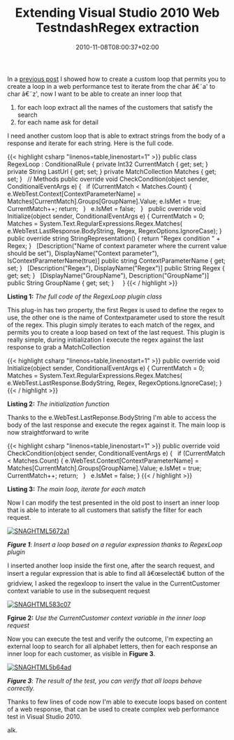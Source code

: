 ﻿---
title: "Extending Visual Studio 2010 Web TestndashRegex extraction"
description: ""
date: 2010-11-08T08:00:37+02:00
draft: false
tags: [Testing,Visual Studio,Web Test]
categories: [Testing]
---
In a [previous post](http://www.codewrecks.com/blog/index.php/2010/11/02/extending-visual-studio-2010-web-testcustom-loop/) I showed how to create a custom loop that permits you to create a loop in a web performance test to iterate from the char â€˜a' to char â€˜z', now I want to be able to create an inner loop that

1. for each loop extract all the names of the customers that satisfy the search
2. for each name ask for detail

I need another custom loop that is able to extract strings from the body of a response and iterate for each string. Here is the full code.

{{< highlight csharp "linenos=table,linenostart=1" >}}
public class RegexLoop : ConditionalRule
{
private Int32 CurrentMatch { get; set; }
private String LastUrl { get; set; }
private MatchCollection Matches { get; set; }
 
// Methods
public override void CheckCondition(object sender, ConditionalEventArgs e)
{
 
if (CurrentMatch < Matches.Count)
{
e.WebTest.Context[ContextParameterName] =
Matches[CurrentMatch].Groups[GroupName].Value;
e.IsMet = true;
CurrentMatch++;
return;
 
}
 
e.IsMet = false;
 
}
 
public override void Initialize(object sender, ConditionalEventArgs e)
{
CurrentMatch = 0;
Matches = System.Text.RegularExpressions.Regex.Matches(
e.WebTest.LastResponse.BodyString,
Regex,
RegexOptions.IgnoreCase);
}
 
public override string StringRepresentation()
{
return "Regex condition " + Regex;
}
 
[Description("Name of context parameter where the current value should be set"),
DisplayName("Context parameter"), IsContextParameterName(true)]
public string ContextParameterName { get; set; }
 
[Description("Regex"),
DisplayName("Regex")]
public String Regex { get; set; }
 
[DisplayName("GroupName"), Description("GroupName")]
public String GroupName { get; set; }
 
 
}
{{< / highlight >}}

 **Listing 1:** *The full code of the RegexLoop plugin class*

This plug-in has two property, the first Regex is used to define the regex to use, the other one is the name of Contextparameter used to store the result of the regex. This plugin simply iterates to each match of the regex, and permits you to create a loop based on text of the last request. This plugin is really simple, during initialization I execute the regex against the last response to grab a MatchCollection

{{< highlight csharp "linenos=table,linenostart=1" >}}
public override void Initialize(object sender, ConditionalEventArgs e)
{
CurrentMatch = 0;
Matches = System.Text.RegularExpressions.Regex.Matches(
e.WebTest.LastResponse.BodyString,
Regex,
RegexOptions.IgnoreCase);
}
{{< / highlight >}}

 **Listing 2:** *The initialization function*

Thanks to the e.WebTest.LastReponse.BodyString I'm able to access the body of the last response and execute the regex against it. The main loop is now straightforward to write

{{< highlight csharp "linenos=table,linenostart=1" >}}
public override void CheckCondition(object sender, ConditionalEventArgs e)
{
 
if (CurrentMatch < Matches.Count)
{
e.WebTest.Context[ContextParameterName] =
Matches[CurrentMatch].Groups[GroupName].Value;
e.IsMet = true;
CurrentMatch++;
return;
 
}
 
e.IsMet = false;
}
{{< / highlight >}}

 **Listing 3:** *The main loop, iterate for each match*

Now I can modify the test presented in the old post to insert an inner loop that is able to interate to all customers that satisfy the filter for each request.

[![SNAGHTML5672a1](https://www.codewrecks.com/blog/wp-content/uploads/2010/11/SNAGHTML5672a1_thumb.png "SNAGHTML5672a1")](https://www.codewrecks.com/blog/wp-content/uploads/2010/11/SNAGHTML5672a1.png)

 ***Figure 1***: *Insert a loop based on a regular expression thanks to RegexLoop plugin*

I inserted another loop inside the first one, after the search request, and insert a regular expression that is able to find all â€œselectâ€ button of the gridview, I asked the regexloop to insert the value in the CurrentCustomer context variable to use in the subsequent request

[![SNAGHTML583c07](https://www.codewrecks.com/blog/wp-content/uploads/2010/11/SNAGHTML583c07_thumb.png "SNAGHTML583c07")](https://www.codewrecks.com/blog/wp-content/uploads/2010/11/SNAGHTML583c07.png)

 **Fgirue 2:** *Use the CurrentCustomer context variable in the inner loop request*

Now you can execute the test and verify the outcome, I'm expecting an external loop to search for all alphabet letters, then for each response an inner loop for each customer, as visible in  **Figure 3**.

[![SNAGHTML5b64ad](https://www.codewrecks.com/blog/wp-content/uploads/2010/11/SNAGHTML5b64ad_thumb.png "SNAGHTML5b64ad")](https://www.codewrecks.com/blog/wp-content/uploads/2010/11/SNAGHTML5b64ad.png)

 ***Figure 3***: *The result of the test, you can verify that all loops behave correctly.*

Thanks to few lines of code now I'm able to execute loops based on content of a web response, that can be used to create complex web performance test in Visual Studio 2010.

alk.
